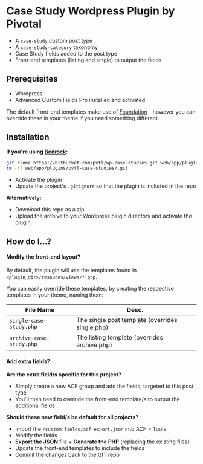 # Case Study Wordpress Plugin by Pivotal

- A `case-study` custom post type
- A `case-study-category` taxonomy
- Case Study fields added to the post type
- Front-end templates (listing and single) to output the fields

## Prerequisites

- Wordpress
- Advanced Custom Fields Pro installed and activated

The default front-end templates make use of [Foundation](https://foundation.zurb.com/) - however you can override these in your theme if you need something different.

## Installation

__If you're using [Bedrock](https://github.com/roots/bedrock):__

```bash
git clone https://bitbucket.com/pvtl/wp-case-studies.git web/app/plugins/pvtl-case-studies
rm -rf web/app/plugins/pvtl-case-studies/.git
```

- Activate the plugin
- Update the project's `.gitignore` so that the plugin is included in the repo

__Alternatively:__

- Download this repo as a zip
- Upload the archive to your Wordpress plugin directory and activate the plugin

## How do I...?

#### Modify the front-end layout?

By default, the plugin will use the templates found in `<plugin_dir>/resouces/views/*.php`.

You can easily override these templates, by creating the respective templates in your theme, naming them:

| File Name | Desc. |
| --- | --- |
| `single-case-study.php` | The single post template (overrides single.php) |
| `archive-case-study.php` | The listing template (overrides archive.php) |

#### Add extra fields?

__Are the extra field/s specific for this project?__

- Simply create a new ACF group and add the fields, targeted to this post type
- You'll then need to override the front-end template/s to output the additional fields

__Should these new field/s be default for all projects?__

- Import the `/custom-fields/acf-export.json` into ACF > Tools
- Modify the fields
- __Export the JSON__ file + __Generate the PHP__ (replacing the existing files)
- Update the front-end templates to include the fields
- Commit the changes back to the GIT repo

